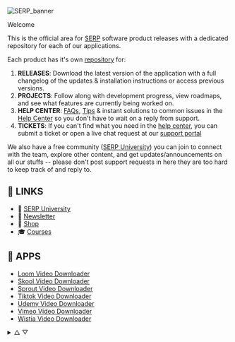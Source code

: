 ![SERP_banner](https://github.com/user-attachments/assets/6da22887-0c34-4e61-aaa7-9624b6319412)

Welcome

This is the official area for [SERP](https://serp.co/) software product releases with a dedicated repository for each of our applications.

Each product has it's own [repository](https://github.com/orgs/serpapps/repositories) for:

1. **RELEASES**: Download the latest version of the application with a full changelog of the updates & installation instructions or access previous versions.
2. **PROJECTS**: Follow along with development progress, view roadmaps, and see what features are currently being worked on.
3. **HELP CENTER**: [FAQs](https://github.com/orgs/serpapps/discussions/categories/faqs), [Tips](https://github.com/orgs/serpapps/discussions/categories/tips) & instant solutions to common issues in the [Help Center](https://github.com/orgs/serpapps/discussions) so you don't have to wait on a reply from support.
4. **TICKETS**: If you can't find what you need in the [help center](https://github.com/orgs/serpapps/discussions), you can submit a ticket or open a live chat request at our [support portal](https://support.serp.co)

We also have a free community ([SERP University](https://serp.ly/@serp/community)) you can join to connect with the team, explore other content, and get updates/announcements on all our stuffs -- please don't post support requests in here they are too hard to keep track of and reply to.

## 🔗 LINKS

- 💬 [SERP University](https://serp.ly/@serp/community)
- 💌 [Newsletter](https://serp.ly/@serp/email)
- 🛒 [Shop](https://serp.ly/@serp/stuff)
- 🎓 [Courses](https://serp.ly/@serp/courses)

## 🤖 APPS

- [Loom Video Downloader](https://github.com/serpapps/loom-video-downloader)
- [Skool Video Downloader](https://github.com/serpapps/skool-downloader)
- [Sprout Video Downloader](https://github.com/serpapps/sprout-video-downloader)
- [Tiktok Video Downloader](https://github.com/serpapps/tiktok-video-downloader)
- [Udemy Video Downloader](https://github.com/serpapps/udemy-video-downloader)
- [Vimeo Video Downloader](https://github.com/serpapps/vimeo-video-downloader)
- [Wistia Video Downloader](https://github.com/serpapps/wistia-video-downloader)

<details>
  <summary>△ ▽</summary>
- [SERP XXX](https://github.com/serpxxx)
</details>
